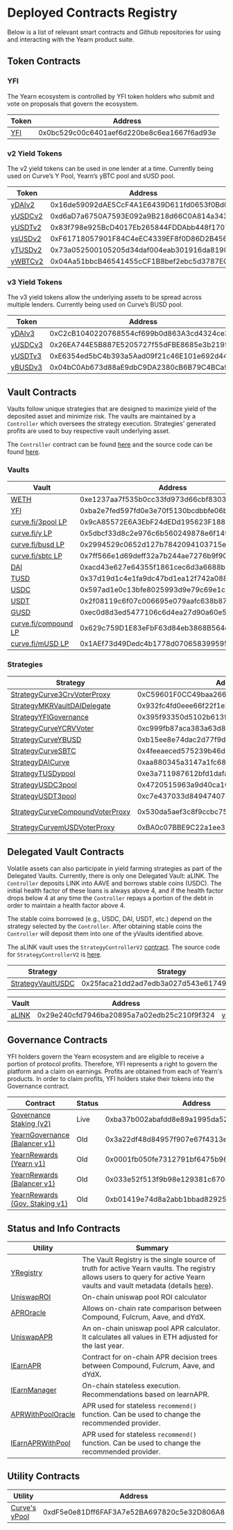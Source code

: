 # Deployed Contracts Registry

Below is a list of relevant smart contracts and Github repositories for using and interacting with the Yearn product suite.

## Token Contracts

### YFI

The Yearn ecosystem is controlled by YFI token holders who submit and vote on proposals that govern the ecosystem.

| Token                                                                        | Address                                    |
| ---------------------------------------------------------------------------- | ------------------------------------------ |
| [YFI](https://etherscan.io/token/0x0bc529c00c6401aef6d220be8c6ea1667f6ad93e) | 0x0bc529c00c6401aef6d220be8c6ea1667f6ad93e |

### v2 Yield Tokens

The v2 yield tokens can be used in one lender at a time. Currently being used on Curve’s Y Pool, Yearn’s yBTC pool and sUSD pool.

| Token                                                                              | Address                                    | Github                                                                                   |
| ---------------------------------------------------------------------------------- | ------------------------------------------ | ---------------------------------------------------------------------------------------- |
| [yDAIv2](https://etherscan.io/address/0x16de59092dAE5CcF4A1E6439D611fd0653f0Bd01)  | 0x16de59092dAE5CcF4A1E6439D611fd0653f0Bd01 | [YDAIv2.sol](https://github.com/iearn-finance/itoken/blob/master/contracts/YDAIv2.sol)   |
| [yUSDCv2](https://etherscan.io/address/0xd6aD7a6750A7593E092a9B218d66C0A814a3436e) | 0xd6aD7a6750A7593E092a9B218d66C0A814a3436e | [YUSDCv2.sol](https://github.com/iearn-finance/itoken/blob/master/contracts/YUSDCv2.sol) |
| [yUSDTv2](https://etherscan.io/address/0x83f798e925BcD4017Eb265844FDDAbb448f1707D) | 0x83f798e925BcD4017Eb265844FDDAbb448f1707D | [YUSDTv2.sol](https://github.com/iearn-finance/itoken/blob/master/contracts/YUSDTv2.sol) |
| [ysUSDv2](https://etherscan.io/address/0xF61718057901F84C4eEC4339EF8f0D86D2B45600) | 0xF61718057901F84C4eEC4339EF8f0D86D2B45600 | [YSUSDv2.sol](https://github.com/iearn-finance/itoken/blob/master/contracts/YSUSDv2.sol) |
| [yTUSDv2](https://etherscan.io/address/0x73a052500105205d34daf004eab301916da8190f) | 0x73a052500105205d34daf004eab301916da8190f | [YTUSDv2.sol](https://github.com/iearn-finance/itoken/blob/master/contracts/YTUSDv2.sol) |
| [yWBTCv2](https://etherscan.io/address/0x04Aa51bbcB46541455cCF1B8bef2ebc5d3787EC9) | 0x04Aa51bbcB46541455cCF1B8bef2ebc5d3787EC9 | [YWBTCv2.sol](https://github.com/iearn-finance/itoken/blob/master/contracts/YWBTCv2.sol) |

### v3 Yield Tokens

The v3 yield tokens allow the underlying assets to be spread across multiple lenders. Currently being used on Curve’s BUSD pool.

| Token                                                                              | Address                                    | Github                                                                                   |
| ---------------------------------------------------------------------------------- | ------------------------------------------ | ---------------------------------------------------------------------------------------- |
| [yDAIv3](https://etherscan.io/address/0xC2cB1040220768554cf699b0d863A3cd4324ce32)  | 0xC2cB1040220768554cf699b0d863A3cd4324ce32 | [YDAIv3.sol](https://github.com/iearn-finance/itoken/blob/master/contracts/YDAIv3.sol)   |
| [yUSDCv3](https://etherscan.io/address/0x26EA744E5B887E5205727f55dFBE8685e3b21951) | 0x26EA744E5B887E5205727f55dFBE8685e3b21951 | [YUSDCv3.sol](https://github.com/iearn-finance/itoken/blob/master/contracts/YUSDCv3.sol) |
| [yUSDTv3](https://etherscan.io/address/0xE6354ed5bC4b393a5Aad09f21c46E101e692d447) | 0xE6354ed5bC4b393a5Aad09f21c46E101e692d447 | [YUSDCv3.sol](https://github.com/iearn-finance/itoken/blob/master/contracts/YUSDCv3.sol) |
| [yBUSDv3](https://etherscan.io/address/0x04bC0Ab673d88aE9dbC9DA2380cB6B79C4BCa9aE) | 0x04bC0Ab673d88aE9dbC9DA2380cB6B79C4BCa9aE | [YBUSDv3.sol](https://github.com/iearn-finance/itoken/blob/master/contracts/YBUSDv3.sol) |

## Vault Contracts

Vaults follow unique strategies that are designed to maximize yield of the deposited asset and minimize risk. The vaults are maintained by a `Controller` which oversees the strategy execution. Strategies' generated profits are used to buy respective vault underlying asset.

The `Controller` contract can be found [here](https://etherscan.io/address/0x9e65ad11b299ca0abefc2799ddb6314ef2d91080#code) and the source code can be found [here](https://github.com/iearn-finance/yearn-protocol/blob/develop/contracts/controllers/Controller.sol).

### Vaults

| Vault                                                                                             | Address                                    | GitHub                                                                                                 |
| ------------------------------------------------------------------------------------------------- | ------------------------------------------ | ------------------------------------------------------------------------------------------------------ |
| [WETH](https://etherscan.io/address/0xe1237aa7f535b0cc33fd973d66cbf830354d16c7)                   | 0xe1237aa7f535b0cc33fd973d66cbf830354d16c7 | [yWETH.sol](https://github.com/iearn-finance/yearn-protocol/blob/develop/contracts/vaults/yWETH.sol)   |
| [YFI](https://etherscan.io/address/0xba2e7fed597fd0e3e70f5130bcdbbfe06bb94fe1)                    | 0xba2e7fed597fd0e3e70f5130bcdbbfe06bb94fe1 | [yVault.sol](https://github.com/iearn-finance/yearn-protocol/blob/develop/contracts/vaults/yVault.sol) |
| [curve.fi/3pool LP](https://etherscan.io/address/0x9cA85572E6A3EbF24dEDd195623F188735A5179f#code) | 0x9cA85572E6A3EbF24dEDd195623F188735A5179f | [yVault.sol](https://github.com/iearn-finance/yearn-protocol/blob/develop/contracts/vaults/yVault.sol) |
| [curve.fi/y LP](https://etherscan.io/address/0x5dbcf33d8c2e976c6b560249878e6f1491bca25c)          | 0x5dbcf33d8c2e976c6b560249878e6f1491bca25c | [yVault.sol](https://github.com/iearn-finance/yearn-protocol/blob/develop/contracts/vaults/yVault.sol) |
| [curve.fi/busd LP](https://etherscan.io/address/0x2994529c0652d127b7842094103715ec5299bbed)       | 0x2994529c0652d127b7842094103715ec5299bbed | [yVault.sol](https://github.com/iearn-finance/yearn-protocol/blob/develop/contracts/vaults/yVault.sol) |
| [curve.fi/sbtc LP](https://etherscan.io/address/0x7ff566e1d69deff32a7b244ae7276b9f90e9d0f6)       | 0x7ff566e1d69deff32a7b244ae7276b9f90e9d0f6 | [yVault.sol](https://github.com/iearn-finance/yearn-protocol/blob/develop/contracts/vaults/yVault.sol) |
| [DAI](https://etherscan.io/address/0xacd43e627e64355f1861cec6d3a6688b31a6f952)                    | 0xacd43e627e64355f1861cec6d3a6688b31a6f952 | [yVault.sol](https://github.com/iearn-finance/yearn-protocol/blob/develop/contracts/vaults/yVault.sol) |
| [TUSD](https://etherscan.io/address/0x37d19d1c4e1fa9dc47bd1ea12f742a0887eda74a)                   | 0x37d19d1c4e1fa9dc47bd1ea12f742a0887eda74a | [yVault.sol](https://github.com/iearn-finance/yearn-protocol/blob/develop/contracts/vaults/yVault.sol) |
| [USDC](https://etherscan.io/address/0x597ad1e0c13bfe8025993d9e79c69e1c0233522e)                   | 0x597ad1e0c13bfe8025993d9e79c69e1c0233522e | [yVault.sol](https://github.com/iearn-finance/yearn-protocol/blob/develop/contracts/vaults/yVault.sol) |
| [USDT](https://etherscan.io/address/0x2f08119c6f07c006695e079aafc638b8789faf18)                   | 0x2f08119c6f07c006695e079aafc638b8789faf18 | [yVault.sol](https://github.com/iearn-finance/yearn-protocol/blob/develop/contracts/vaults/yVault.sol) |
| [GUSD](https://etherscan.io/address/0xec0d8d3ed5477106c6d4ea27d90a60e594693c90)                   | 0xec0d8d3ed5477106c6d4ea27d90a60e594693c90 | [yVault.sol](https://github.com/iearn-finance/yearn-protocol/blob/develop/contracts/vaults/yVault.sol) |
| [curve.fi/compound LP](https://etherscan.io/address/0x629c759d1e83efbf63d84eb3868b564d9521c129)   | 0x629c759D1E83eFbF63d84eb3868B564d9521C129 | [yVault.sol](https://github.com/iearn-finance/yearn-protocol/blob/develop/contracts/vaults/yVault.sol) |
| [curve.fi/mUSD LP](https://etherscan.io/address/0x1AEf73d49Dedc4b1778d0706583995958Dc862e6)       | 0x1AEf73d49Dedc4b1778d0706583995958Dc862e6 | [yVault.sol](https://github.com/iearn-finance/yearn-protocol/blob/develop/contracts/vaults/yVault.sol) |

### Strategies

| Strategy                                                                                                   | Address                                    | GitHub                                                                                                                                                       | Vault                                                                                           |
| ---------------------------------------------------------------------------------------------------------- | ------------------------------------------ | ------------------------------------------------------------------------------------------------------------------------------------------------------------ | ----------------------------------------------------------------------------------------------- |
| [StrategyCurve3CrvVoterProxy](https://etherscan.io/address/0xC59601F0CC49baa266891b7fc63d2D5FE097A79D)     | 0xC59601F0CC49baa266891b7fc63d2D5FE097A79D | [StrategyCurve3CrvVoterProxy.sol](https://github.com/iearn-finance/yearn-protocol/blob/develop/contracts/strategies/StrategyCurve3CrvVoterProxy.sol)         | [curve.fi/3pool LP](https://etherscan.io/address/0x9ca85572e6a3ebf24dedd195623f188735a5179f)    |
| [StrategyMKRVaultDAIDelegate](https://etherscan.io/address/0x932fc4fd0eee66f22f1e23fba74d7058391c0b15)     | 0x932fc4fd0eee66f22f1e23fba74d7058391c0b15 | [StrategyMKRVaultDAIDelegate.sol](https://github.com/iearn-finance/yearn-protocol/blob/develop/contracts/strategies/StrategyMKRVaultDAIDelegate.sol)         | [WETH](https://etherscan.io/address/0xe1237aa7f535b0cc33fd973d66cbf830354d16c7)                 |
| [StrategyYFIGovernance](https://etherscan.io/address/0x395f93350d5102b6139abfc84a7d6ee70488797c)           | 0x395f93350d5102b6139abfc84a7d6ee70488797c | [StrategyYFIGovernance.sol](https://github.com/iearn-finance/yearn-protocol/blob/develop/contracts/strategies/StrategyYFIGovernance.sol)                     | [YFI](https://etherscan.io/address/0xba2e7fed597fd0e3e70f5130bcdbbfe06bb94fe1)                  |
| [StrategyCurveYCRVVoter](https://etherscan.io/address/0xc999fb87aca383a63d804a575396f65a55aa5ac8)          | 0xc999fb87aca383a63d804a575396f65a55aa5ac8 | [StrategyCurveYCRVVoter.sol](https://github.com/iearn-finance/yearn-protocol/blob/master/contracts/strategies/StrategyCurveYCRVVoter.sol)                    | [curve.fi/y LP](https://etherscan.io/address/0x5dbcf33d8c2e976c6b560249878e6f1491bca25c)        |
| [StrategyCurveYBUSD](https://etherscan.io/address/0xb15ee8e74dac2d77f9d1080b32b0f3562954aee9)              | 0xb15ee8e74dac2d77f9d1080b32b0f3562954aee9 | [StrategyCurveYBUSD.sol](https://github.com/iearn-finance/yearn-protocol/blob/master/contracts/strategies/StrategyCurveYBUSD.sol)                            | [curve.fi/busd LP](https://etherscan.io/address/0x2994529c0652d127b7842094103715ec5299bbed)     |
| [StrategyCurveSBTC](https://etherscan.io/address/0x4feeaeced575239b46d70b50e13532ecb62e4ea8)               | 0x4feeaeced575239b46d70b50e13532ecb62e4ea8 | [StrategyCurveSBTC.sol](https://github.com/iearn-finance/yearn-protocol/blob/master/contracts/strategies/StrategyCurveSBTC.sol)                              | [curve.fi/sbtc LP](https://etherscan.io/address/0x7ff566e1d69deff32a7b244ae7276b9f90e9d0f6)     |
| [StrategyDAICurve](https://etherscan.io/address/0xaa880345a3147a1fc6889080401c791813ed08dc)                | 0xaa880345a3147a1fc6889080401c791813ed08dc | [StrategyDAICurve.sol](https://github.com/iearn-finance/yearn-protocol/blob/develop/contracts/strategies/StrategyDAICurve.sol)                               | [DAI](https://etherscan.io/address/0xacd43e627e64355f1861cec6d3a6688b31a6f952)                  |
| [StrategyTUSDypool](https://etherscan.io/address/0xe3a711987612bfd1dafa076506f3793c78d81558)               | 0xe3a711987612bfd1dafa076506f3793c78d81558 | [StrategyTUSDypool.sol](https://github.com/iearn-finance/yearn-protocol/blob/develop/contracts/strategies/StrategyTUSDypool.sol)                             | [TUSD](https://etherscan.io/address/0x37d19d1c4e1fa9dc47bd1ea12f742a0887eda74a)                 |
| [StrategyUSDC3pool](https://etherscan.io/address/0x4720515963a9d40ca10b1ade806c1291e6c9a86d)               | 0x4720515963a9d40ca10b1ade806c1291e6c9a86d | [StrategyUSDC3pool.sol](https://github.com/iearn-finance/yearn-protocol/blob/develop/contracts/strategies/StrategyUSDC3pool.sol)                             | [USDC](https://etherscan.io/address/0x597ad1e0c13bfe8025993d9e79c69e1c0233522e)                 |
| [StrategyUSDT3pool](https://etherscan.io/address/0xc7e437033d849474074429cbe8077c971ea2a852)               | 0xc7e437033d849474074429cbe8077c971ea2a852 | [StrategyUSDT3pool.sol](https://github.com/iearn-finance/yearn-protocol/blob/develop/contracts/strategies/StrategyUSDT3pool.sol)                             | [USDT](https://etherscan.io/address/0x2f08119c6f07c006695e079aafc638b8789faf18)                 |
| [StrategyCurveCompoundVoterProxy](https://etherscan.io/address/0x530da5aef3c8f9ccbc75c97c182d6ee2284b643f) | 0x530da5aef3c8f9ccbc75c97c182d6ee2284b643f | [StrategyCurveCompoundVoterProxy.sol](https://github.com/iearn-finance/yearn-protocol/blob/develop/contracts/strategies/StrategyCurveCompoundVoterProxy.sol) | [curve.fi/compound LP](https://etherscan.io/address/0x845838df265dcd2c412a1dc9e959c7d08537f8a2) |
| [StrategyCurvemUSDVoterProxy](https://etherscan.io/address/0xBA0c07BBE9C22a1ee33FE988Ea3763f21D0909a0)     | 0xBA0c07BBE9C22a1ee33FE988Ea3763f21D0909a0 | [StrategyCurvemUSDVoterProxy.sol](https://github.com/iearn-finance/yearn-protocol/blob/develop/contracts/strategies/StrategyCurvemUSDVoterProxy.sol)         | [curve.fi/mUSD LP](https://etherscan.io/address/0x1aef73d49dedc4b1778d0706583995958dc862e6)     |

## Delegated Vault Contracts

Volatile assets can also participate in yield farming strategies as part of the Delegated Vaults. Currently, there is only one Delegated Vault: aLINK. The `Controller` deposits LINK into AAVE and borrows stable coins \(USDC\). The initial health factor of these loans is always above 4, and if the health factor drops below 4 at any time the `Controller` repays a portion of the debt in order to maintain a health factor above 4.

The stable coins borrowed \(e.g., USDC, DAI, USDT, etc.\) depend on the strategy selected by the `Controller`. After obtaining stable coins the `Controller` will deposit them into one of the yVaults identified above.

The aLINK vault uses the `StrategyControllerV2` [contract](https://etherscan.io/address/0x2be5d998c95de70d9a38b3d78e49751f10f9e88b#code). The source code for `StrategyControllerV2` is [here](https://github.com/iearn-finance/vaults/blob/master/contracts/controllers/StrategyControllerV2.sol).

| Strategy                                                                                     | Strategy                                   | GitHub                                                                                                                           |
| -------------------------------------------------------------------------------------------- | ------------------------------------------ | -------------------------------------------------------------------------------------------------------------------------------- |
| [StrategyVaultUSDC](https://etherscan.io/address/0x25faca21dd2ad7edb3a027d543e617496820d8d6) | 0x25faca21dd2ad7edb3a027d543e617496820d8d6 | [StrategyVaultUSDC.sol](https://github.com/iearn-finance/yearn-protocol/blob/develop/contracts/strategies/StrategyVaultUSDC.sol) |

| Vault                                                                            | Address                                    | GitHub                                                                                                                   |
| -------------------------------------------------------------------------------- | ------------------------------------------ | ------------------------------------------------------------------------------------------------------------------------ |
| [aLINK](https://etherscan.io/address/0x29e240cfd7946ba20895a7a02edb25c210f9f324) | 0x29e240cfd7946ba20895a7a02edb25c210f9f324 | [yDelegatedVault.sol](https://github.com/iearn-finance/yearn-protocol/blob/develop/contracts/vaults/yDelegatedVault.sol) |

## Governance Contracts

YFI holders govern the Yearn ecosystem and are eligible to receive a portion of protocol profits. Therefore, YFI represents a right to govern the platform and a claim on earnings. Profits are obtained from each of Yearn's products. In order to claim profits, YFI holders stake their tokens into the Governance contract.

| Contract                                                                                                         | Status | Address                                    |
| ---------------------------------------------------------------------------------------------------------------- | ------ | ------------------------------------------ |
| [Governance Staking \(v2\)](https://etherscan.io/address/0xba37b002abafdd8e89a1995da52740bbc013d992#code)        | Live   | 0xba37b002abafdd8e89a1995da52740bbc013d992 |
| [YearnGovernance \(Balancer v1\)](https://etherscan.io/address/0x3a22df48d84957f907e67f4313e3d43179040d6e#code)  | Old    | 0x3a22df48d84957f907e67f4313e3d43179040d6e |
| [YearnRewards \(Yearn v1\)](https://etherscan.io/address/0x0001fb050fe7312791bf6475b96569d83f695c9f#code)        | Old    | 0x0001fb050fe7312791bf6475b96569d83f695c9f |
| [YearnRewards \(Balancer v1\)](https://etherscan.io/address/0x033e52f513f9b98e129381c6708f9faa2dee5db5#code)     | Old    | 0x033e52f513f9b98e129381c6708f9faa2dee5db5 |
| [YearnRewards \(Gov. Staking v1\)](https://etherscan.io/address/0xb01419e74d8a2abb1bbad82925b19c36c191a701#code) | Old    | 0xb01419e74d8a2abb1bbad82925b19c36c191a701 |

## Status and Info Contracts

| Utility                                                                                           | Summary                                                                                                                                                                                                                               |
| ------------------------------------------------------------------------------------------------- | ------------------------------------------------------------------------------------------------------------------------------------------------------------------------------------------------------------------------------------- |
| [YRegistry](https://etherscan.io/address/0x3ee41c098f9666ed2ea246f4d2558010e59d63a0#code)         | The Vault Registry is the single source of truth for active Yearn vaults. The registry allows users to query for active Yearn vaults and vault metadata \(details [here](https://hackmd.io/JDWZ6BAuSmm-VRQRp-bZXw#Vault-Registry-)\). |
| [UniswapROI](https://etherscan.io/address/0xd04ca0ae1cd8085438fdd8c22a76246f315c2687#code)        | On-chain uniswap pool ROI calculator                                                                                                                                                                                                  |
| [APROracle](https://etherscan.io/address/0x97ff4a1b787ade6b94cca95b61f79417c673331d#code)         | Allows on-chain rate comparison between Compound, Fulcrum, Aave, and dYdX.                                                                                                                                                            |
| [UniswapAPR](https://etherscan.io/address/0x4c70D89A4681b2151F56Dc2c3FD751aBb9CE3D95#code)        | An on-chain uniswap pool APR calculator. It calculates all values in ETH adjusted for the last year.                                                                                                                                  |
| [IEarnAPR](https://etherscan.io/address/0x9cad8ab10daa9af1a9d2b878541f41b697268eec#code)          | Contract for on-chain APR decision trees between Compound, Fulcrum, Aave, and dYdX.                                                                                                                                                   |
| [IEarnManager](https://etherscan.io/address/0x318135fbd0b40d48fcef431ccdf6c7926450edfb#code)      | On-chain stateless execution. Recommendations based on IearnAPR.                                                                                                                                                                      |
| [APRWithPoolOracle](https://etherscan.io/address/0xAE8F37F0e8AD690486bFA2495113d7E94B7a7Ba6#code) | APR used for stateless `recommend()` function. Can be used to change the recommended provider.                                                                                                                                        |
| [IEarnAPRWithPool](https://etherscan.io/address/0xcD5F61c392B61F440991DEf98FF6Af07FC6900D4#code)  | APR used for stateless `recommend()` function. Can be used to change the recommended provider.                                                                                                                                        |

## Utility Contracts

| Utility                                                                                       | Address                                    |
| --------------------------------------------------------------------------------------------- | ------------------------------------------ |
| [Curve's yPool](https://etherscan.io/address/0xdF5e0e81Dff6FAF3A7e52BA697820c5e32D806A8#code) | 0xdF5e0e81Dff6FAF3A7e52BA697820c5e32D806A8 |
